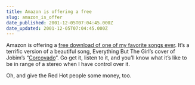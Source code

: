 ```yaml
---
title: Amazon is offering a free
slug: amazon_is_offer
date_published: 2001-12-05T07:04:45.000Z
date_updated: 2001-12-05T07:04:45.000Z
---
```


Amazon is offering a [free download of one of my favorite songs ever](http://www.amazon.com/exec/obidos/ASIN/B000059S37/). It’s a terrific version of a beautiful song, Everything But The Girl’s cover of Jobim’s “[Corcovado](/index.php?blogarch/2001_08_01_archive.php#4920761)“. Go get it, listen to it, and you’ll know what it’s like to be in range of a stereo when I have control over it.

Oh, and give the Red Hot people some money, too.
